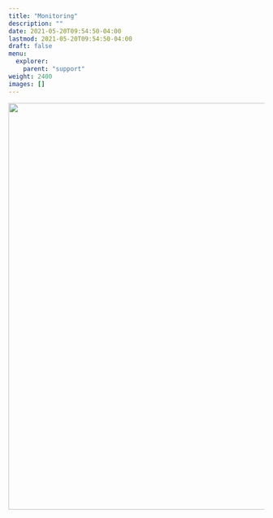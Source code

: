 ```yaml
---
title: "Monitoring"
description: ""
date: 2021-05-20T09:54:50-04:00
lastmod: 2021-05-20T09:54:50-04:00
draft: false
menu: 
  explorer:
    parent: "support"
weight: 2400
images: []
---
```


<img src="../imgs/monitoring.png" width="800px" />
